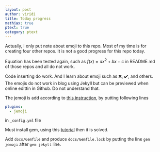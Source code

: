 ```yaml
---
layout: post
author: viridi
title: Today progress
mathjax: true
ptext: true
category: ptext
---
```


Actually, I only put note about emoji to this repo. Most of my time is for creating four other repos. It is not a good progress for this repo today.

Equation has been tested again, such as $f(x) = ax^2 + bx + c$ in README.md of those repos and all do not work.

Code inserting do work. And I learn about emoji such as :x:, :heavy_check_mark:, and others. The emojis do not work in blog using Jekyll but can be previewed when online edittin in Github. Do not understand that.

The jemoji is add according to [this instruction](https://help.github.com/en/enterprise/2.13/user/articles/emoji-on-github-pages), by putting following lines

```yml
plugins:
  - jemoji
  ```

in ``_config.yml`` file

Must install gem, using this [tutorial](https://jekyllrb.com/docs/step-by-step/10-deployment/) then it is solved.

Add ``docs/Gemfile`` and produce ``docs/Gemfile.lock`` by putting the line ``gem jemoji`` after ``gem jekyll`` line.
